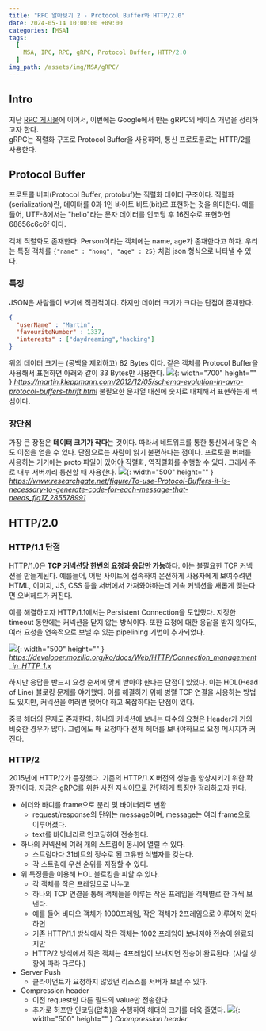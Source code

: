 ```yaml
---
title: "RPC 알아보기 2 - Protocol Buffer와 HTTP/2.0"
date: 2024-05-14 10:00:00 +09:00
categories: [MSA]
tags:
  [
    MSA, IPC, RPC, gRPC, Protocol Buffer, HTTP/2.0
  ]
img_path: /assets/img/MSA/gRPC/
---
```


## Intro
지난 [RPC 게시물](https://redcarrot1.github.io/posts/RPC_1(RPC%EB%9E%80)/)에 이어서, 이번에는 Google에서 만든 gRPC의 베이스 개념을 정리하고자 한다.<br>
gRPC는 직렬화 구조로 Protocol Buffer을 사용하며, 통신 프로토콜로는 HTTP/2를 사용한다.

## Protocol Buffer
프로토콜 버퍼(Protocol Buffer, protobuf)는 직렬화 데이터 구조이다.
직렬화(serialization)란, 데이터를 0과 1인 바이트 비트(bit)로 표현하는 것을 의미한다.
예를들어, UTF-8에서는 "hello"라는 문자 데이터를 인코딩 후 16진수로 표현하면 68656c6c6f 이다.

객체 직렬화도 존재한다. Person이라는 객체에는 name, age가 존재한다고 하자.
우리는 특정 객체를 `{"name" : "hong", "age" : 25}` 처럼 json 형식으로 나타낼 수 있다.

### 특징
JSON은 사람들이 보기에 직관적이다. 하지만 데이터 크기가 크다는 단점이 존재한다.
```json
{
  "userName" : "Martin",
  "favouriteNumber" : 1337,
  "interests" : ["daydreaming","hacking"]
}
```
위의 데이터 크기는 (공백을 제외하고) 82 Bytes 이다.
같은 객체를 Protocol Buffer을 사용해서 표현하면 아래와 같이 33 Bytes만 사용한다.
![](1.png){: width="700" height="" }
_https://martin.kleppmann.com/2012/12/05/schema-evolution-in-avro-protocol-buffers-thrift.html_
불필요한 문자열 대신에 숫자로 대체해서 표현하는게 핵심이다.

### 장단점
가장 큰 장점은 **데이터 크기가 작다**는 것이다. 따라서 네트워크를 통한 통신에서 많은 속도 이점을 얻을 수 있다.
단점으로는 사람이 읽기 불편하다는 점이다. 프로토콜 버퍼를 사용하는 기기에는 proto 파일이 있어야 직렬화, 역직렬화를 수행할 수 있다. 그래서 주로 내부 서버끼리 통신할 때 사용한다.
![](2.png){: width="500" height="" }
_https://www.researchgate.net/figure/To-use-Protocol-Buffers-it-is-necessary-to-generate-code-for-each-message-that-needs_fig17_285578991_


## HTTP/2.0

### HTTP/1.1 단점
HTTP/1.0은 **TCP 커넥션당 한번의 요청과 응답만 가능**하다. 이는 불필요한 TCP 커넥션을 만들게된다.
예를들어, 어떤 사이트에 접속하여 온전하게 사용자에게 보여주려면 HTML, 이미지, JS, CSS 등을 서버에서 가져와야하는데 계속 커넥션을 새롭게 맺는다면 오버헤드가 커진다.

이를 해결하고자 HTTP/1.1에서는 Persistent Connection을 도입했다. 지정한 timeout 동안에는 커넥션을 닫지 않는 방식이다.
또한 요청에 대한 응답을 받지 않아도, 여러 요청을 연속적으로 보낼 수 있는 pipelining 기법이 추가되었다.

![](3.png){: width="500" height="" }
_https://developer.mozilla.org/ko/docs/Web/HTTP/Connection_management_in_HTTP_1.x_

하지만 응답을 반드시 요청 순서에 맞게 받아야 한다는 단점이 있었다. 이는 HOL(Head of Line) 블로킹 문제를 야기했다. 이를 해결하기 위해 병렬 TCP 연결을 사용하는 방법도 있지만, 커넥션을 여러번 맺어야 하고 복잡하다는 단점이 있다.

중복 헤더의 문제도 존재한다. 하나의 커넥션에 보내는 다수의 요청은 Header가 거의 비슷한 경우가 많다. 그럼에도 매 요청마다 전체 헤더를 보내야하므로 요청 메시지가 커진다.

### HTTP/2
2015년에 HTTP/2가 등장했다. 기존의 HTTP/1.X 버전의 성능을 향상시키기 위한 확장판이다. 지금은 gRPC를 위한 사전 지식이므로 간단하게 특징만 정리하고자 한다.

- 헤더와 바디를 frame으로 분리 및 바이너리로 변환
  - request/response의 단위는 message이며, message는 여러 frame으로 이루어졌다.
  - text를 바이너리로 인코딩하여 전송한다.
- 하나의 커넥션에 여러 개의 스트림이 동시에 열릴 수 있다.
  - 스트림마다 31비트의 정수로 된 고유한 식별자를 갖는다.
  - 각 스트림에 우선 순위를 지정할 수 있다.
- 위 특징들을 이용해 HOL 블로킹을 피할 수 있다.
  - 각 객체를 작은 프레임으로 나누고
  - 하나의 TCP 연결을 통해 객체들을 이루는 작은 프레임을 객체별로 한 개씩 보낸다.
  - 예를 들어 비디오 객체가 1000프레임, 작은 객체가 2프레임으로 이루어져 있다하면
  - 기존 HTTP/1.1 방식에서 작은 객체는 1002 프레임이 보내져야 전송이 완료되지만
  - HTTP/2 방식에서 작은 객체는 4프레임이 보내지면 전송이 완료된다. (사실 상황에 따라 다르다.)
- Server Push
  - 클라이언트가 요청하지 않았던 리소스를 서버가 보낼 수 있다.
- Compression header
  - 이전 request만 다른 필드의 value만 전송한다.
  - 추가로 허프만 인코딩(압축)을 수행하여 헤더의 크기를 더욱 줄였다.
![](4.png){: width="500" height="" }
_Coompression header_